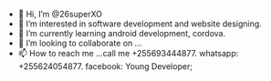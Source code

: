 - 👋 Hi, I’m @26superXO
- 👀 I’m interested in software development and website designing.
- 🌱 I’m currently learning android development, cordova.
- 💞️ I’m looking to collaborate on ...
- 📫 How to reach me ...call me +255693444877. whatsapp: +255624054877. facebook: Young Developer;

<!---
26superXO/26superXO is a ✨ special ✨ repository because its `README.md` (this file) appears on your GitHub profile.
You can click the Preview link to take a look at your changes.
--->
